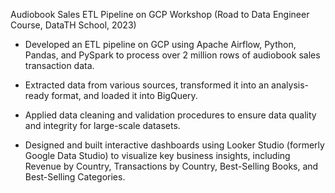 Audiobook Sales ETL Pipeline on GCP Workshop (Road to Data Engineer Course, DataTH School, 2023) 

- Developed an ETL pipeline on GCP using Apache Airflow, Python, Pandas, and PySpark to process over 2 million rows of audiobook sales transaction data.
  
- Extracted data from various sources, transformed it into an analysis-ready format, and loaded it into BigQuery.

- Applied data cleaning and validation procedures to ensure data quality and integrity for large-scale datasets.

- Designed and built interactive dashboards using Looker Studio (formerly Google Data Studio) to visualize key business insights, including Revenue by Country, Transactions by Country, Best-Selling Books, and Best-Selling Categories.
